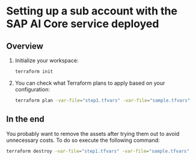 # Setting up a sub account with the SAP AI Core service deployed

## Overview

1. Initialize your workspace:

   ```bash
   terraform init
   ```

4. You can check what Terraform plans to apply based on your configuration:

   ```bash
   terraform plan -var-file="step1.tfvars" -var-file="sample.tfvars" 
   ```

## In the end

You probably want to remove the assets after trying them out to avoid unnecessary costs. To do so execute the following command:

```bash
terraform destroy -var-file="step1.tfvars" -var-file="sample.tfvars" 
```
